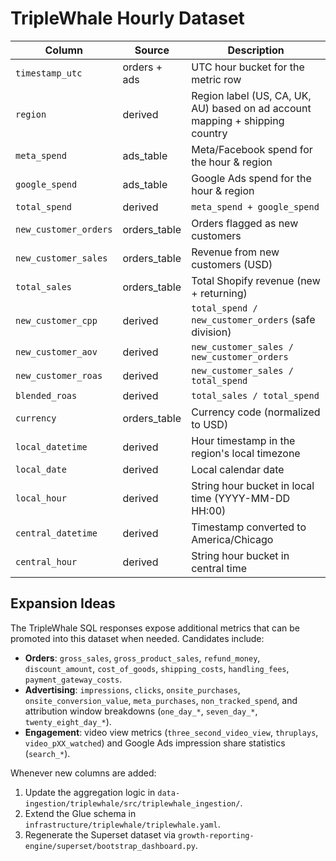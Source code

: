 # TripleWhale Hourly Dataset

| Column | Source | Description |
| --- | --- | --- |
| `timestamp_utc` | orders + ads | UTC hour bucket for the metric row |
| `region` | derived | Region label (US, CA, UK, AU) based on ad account mapping + shipping country |
| `meta_spend` | ads_table | Meta/Facebook spend for the hour & region |
| `google_spend` | ads_table | Google Ads spend for the hour & region |
| `total_spend` | derived | `meta_spend + google_spend` |
| `new_customer_orders` | orders_table | Orders flagged as new customers |
| `new_customer_sales` | orders_table | Revenue from new customers (USD) |
| `total_sales` | orders_table | Total Shopify revenue (new + returning) |
| `new_customer_cpp` | derived | `total_spend / new_customer_orders` (safe division) |
| `new_customer_aov` | derived | `new_customer_sales / new_customer_orders` |
| `new_customer_roas` | derived | `new_customer_sales / total_spend` |
| `blended_roas` | derived | `total_sales / total_spend` |
| `currency` | orders_table | Currency code (normalized to USD) |
| `local_datetime` | derived | Hour timestamp in the region's local timezone |
| `local_date` | derived | Local calendar date |
| `local_hour` | derived | String hour bucket in local time (YYYY-MM-DD HH:00) |
| `central_datetime` | derived | Timestamp converted to America/Chicago |
| `central_hour` | derived | String hour bucket in central time |

## Expansion Ideas

The TripleWhale SQL responses expose additional metrics that can be promoted into
this dataset when needed. Candidates include:

- **Orders**: `gross_sales`, `gross_product_sales`, `refund_money`, `discount_amount`,
  `cost_of_goods`, `shipping_costs`, `handling_fees`, `payment_gateway_costs`.
- **Advertising**: `impressions`, `clicks`, `onsite_purchases`, `onsite_conversion_value`,
  `meta_purchases`, `non_tracked_spend`, and attribution window breakdowns
  (`one_day_*`, `seven_day_*`, `twenty_eight_day_*`).
- **Engagement**: video view metrics (`three_second_video_view`, `thruplays`,
  `video_pXX_watched`) and Google Ads impression share statistics (`search_*`).

Whenever new columns are added:

1. Update the aggregation logic in `data-ingestion/triplewhale/src/triplewhale_ingestion/`.
2. Extend the Glue schema in `infrastructure/triplewhale/triplewhale.yaml`.
3. Regenerate the Superset dataset via `growth-reporting-engine/superset/bootstrap_dashboard.py`.
